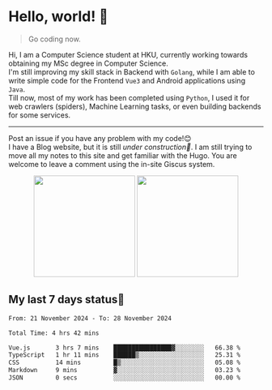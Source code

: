 # Hello, world! 🥰
> Go coding now.
  
Hi, I am a Computer Science student at HKU, currently working towards obtaining my MSc degree in Computer Science.  
I'm still improving my skill stack in Backend with `Golang`, while I am able to write simple code for the Frontend `Vue3` and Android applications using `Java`.  
Till now, most of my work has been completed using `Python`, I used it for web crawlers (spiders), Machine Learning tasks, or even building backends for some services.

-------
Post an issue if you have any problem with my code!😊  
I have a Blog website, but it is still *under construction🚧*. I am still trying to move all my notes to this site and get familiar with the Hugo. You are welcome to leave a comment using the in-site Giscus system.  


<div align="center">
<div><img src="https://github-readme-stats.vercel.app/api?username=Xrondev&count_private=true" height="200px"/> <img src="https://github-readme-stats.vercel.app/api/top-langs/?username=Xrondev" height="200px"/></div>
</div>
<div align="center"></div>  

## My last 7 days status🧐

<!--START_SECTION:waka-->

```txt
From: 21 November 2024 - To: 28 November 2024

Total Time: 4 hrs 42 mins

Vue.js       3 hrs 7 mins    ████████████████▓░░░░░░░░   66.38 %
TypeScript   1 hr 11 mins    ██████▒░░░░░░░░░░░░░░░░░░   25.31 %
CSS          14 mins         █▒░░░░░░░░░░░░░░░░░░░░░░░   05.08 %
Markdown     9 mins          ▓░░░░░░░░░░░░░░░░░░░░░░░░   03.23 %
JSON         0 secs          ░░░░░░░░░░░░░░░░░░░░░░░░░   00.00 %
```

<!--END_SECTION:waka-->
